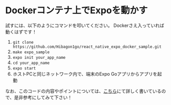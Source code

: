 # Dockerコンテナ上でExpoを動かす

試すには、以下のようにコマンドを叩いてください。
Dockerさえ入っていれば動くはずです！

1. `git clone https://github.com/Hibagon1go/react_native_expo_docker_sample.git`
2. `make expo_sample`
3. `expo init your_app_name`
4. `cd your_app_name`
5. `expo start`
6. ホストPCと同じネットワーク内で、端末のExpo Goアプリからアプリを起動

なお、このコードの内容やポイントについては、[こちら](https://zenn.dev/kateapp/articles/eda4244b6276a0)にて詳しく書いているので、是非参考にしてみて下さい！
